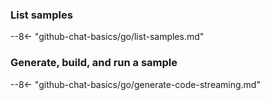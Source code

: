 ### List samples

--8<- "github-chat-basics/go/list-samples.md"

### Generate, build, and run a sample

--8<- "github-chat-basics/go/generate-code-streaming.md"
